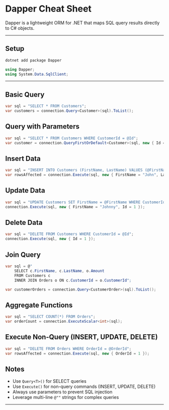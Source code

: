 # Dapper Cheat Sheet

Dapper is a lightweight ORM for .NET that maps SQL query results directly to C# objects.

---

## Setup

```bash
dotnet add package Dapper
```

```csharp
using Dapper;
using System.Data.SqlClient;
```

---

## Basic Query

```csharp
var sql = "SELECT * FROM Customers";
var customers = connection.Query<Customer>(sql).ToList();
```

## Query with Parameters

```csharp
var sql = "SELECT * FROM Customers WHERE CustomerId = @Id";
var customer = connection.QueryFirstOrDefault<Customer>(sql, new { Id = 1 });
```

## Insert Data

```csharp
var sql = "INSERT INTO Customers (FirstName, LastName) VALUES (@FirstName, @LastName)";
var rowsAffected = connection.Execute(sql, new { FirstName = "John", LastName = "Doe" });
```

## Update Data

```csharp
var sql = "UPDATE Customers SET FirstName = @FirstName WHERE CustomerId = @Id";
connection.Execute(sql, new { FirstName = "Johnny", Id = 1 });
```

## Delete Data

```csharp
var sql = "DELETE FROM Customers WHERE CustomerId = @Id";
connection.Execute(sql, new { Id = 1 });
```

## Join Query

```csharp
var sql = @"
    SELECT c.FirstName, c.LastName, o.Amount
    FROM Customers c
    INNER JOIN Orders o ON c.CustomerId = o.CustomerId";

var customerOrders = connection.Query<CustomerOrder>(sql).ToList();
```

## Aggregate Functions

```csharp
var sql = "SELECT COUNT(*) FROM Orders";
var orderCount = connection.ExecuteScalar<int>(sql);
```

## Execute Non-Query (INSERT, UPDATE, DELETE)

```csharp
var sql = "DELETE FROM Orders WHERE OrderId = @OrderId";
var rowsAffected = connection.Execute(sql, new { OrderId = 1 });
```

## Notes

- Use `Query<T>()` for SELECT queries
- Use `Execute()` for non-query commands (INSERT, UPDATE, DELETE)
- Always use parameters to prevent SQL injection
- Leverage multi-line `@""` strings for complex queries

---
